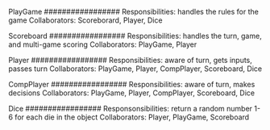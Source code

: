 PlayGame
#################
Responsibilities: handles the rules for the game
Collaborators: Scoreborard, Player, Dice

Scoreboard
#################
Responsibilities: handles the turn, game, and multi-game scoring
Collaborators: PlayGame, Player

Player
#################
Responsibilities: aware of turn, gets inputs, passes turn
Collaborators: PlayGame, Player, CompPlayer, Scoreboard, Dice

CompPlayer
#################
Responsibilities: aware of turn, makes decisions
Collaborators: PlayGame, Player, CompPlayer, Scoreboard, Dice

Dice
#################
Responsonsibilities: return a random number 1-6 for each die in the object
Collaborators: Player, PlayGame, Scoreboard